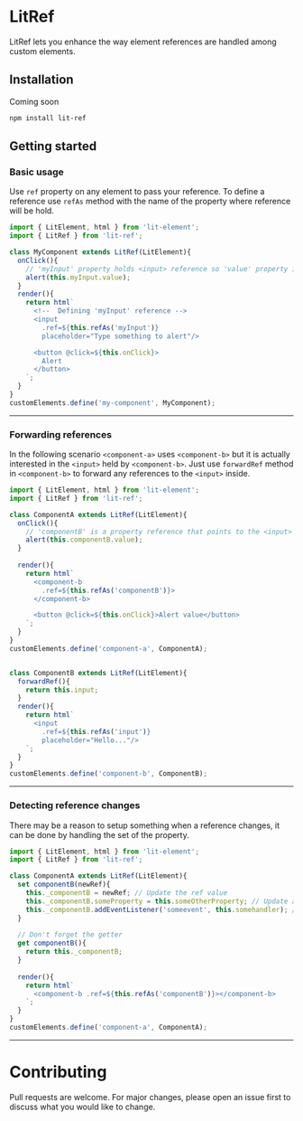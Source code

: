 # LitRef
LitRef lets you enhance the way element references are handled among custom elements.

## Installation
Coming soon
```bash
npm install lit-ref
```

## Getting started

### Basic usage

Use `ref` property on any element to pass your reference. To define a reference use `refAs` method with the name of the property where reference will be hold.

```javascript
import { LitElement, html } from 'lit-element';
import { LitRef } from 'lit-ref';

class MyComponent extends LitRef(LitElement){
  onClick(){
    // 'myInput' property holds <input> reference so 'value' property is accesible
    alert(this.myInput.value);
  }
  render(){
    return html`
      <!--  Defining 'myInput' reference -->
      <input 
        .ref=${this.refAs('myInput')}
        placeholder="Type something to alert"/>

      <button @click=${this.onClick}>
        Alert
      </button>
    `;
  }
}
customElements.define('my-component', MyComponent);
```

----------

### Forwarding references

In the following scenario `<component-a>` uses `<component-b>` but it is actually interested in the `<input>` held by `<component-b>`.
Just use `forwardRef` method in `<component-b>` to forward any references to the `<input>` inside.

```javascript
import { LitElement, html } from 'lit-element';
import { LitRef } from 'lit-ref';

class ComponentA extends LitRef(LitElement){
  onClick(){
    // 'componentB' is a property reference that points to the <input> inside <component-b>
    alert(this.componentB.value);
  }
  
  render(){
    return html`
      <component-b 
        .ref=${this.refAs('componentB')}>
      </component-b>

      <button @click=${this.onClick}>Alert value</button>
    `;
  }
}
customElements.define('component-a', ComponentA);


class ComponentB extends LitRef(LitElement){
  forwardRef(){
    return this.input;
  }
  render(){
    return html`
      <input 
        .ref=${this.refAs('input')}
        placeholder="Hello..."/>
    `;
  }
}
customElements.define('component-b', ComponentB);
```

----------

### Detecting reference changes

There may be a reason to setup something when a reference changes, it can be done by handling the set of the property.

```javascript
import { LitElement, html } from 'lit-element';
import { LitRef } from 'lit-ref';

class ComponentA extends LitRef(LitElement){  
  set componentB(newRef){
    this._componentB = newRef; // Update the ref value
    this._componentB.someProperty = this.someOtherProperty; // Update any properties...
    this._componentB.addEventListener('someevent', this.somehandler); // Add any events...
  }
  
  // Don't forget the getter
  get componentB(){
    return this._componentB;
  }
  
  render(){
    return html`
      <component-b .ref=${this.refAs('componentB')}></component-b>
    `;
  }
}
customElements.define('component-a', ComponentA);
```

----------

# Contributing
Pull requests are welcome. For major changes, please open an issue first to discuss what you would like to change.
